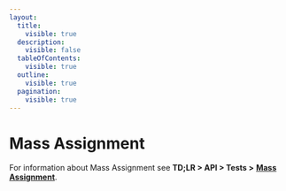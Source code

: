 ```yaml
---
layout:
  title:
    visible: true
  description:
    visible: false
  tableOfContents:
    visible: true
  outline:
    visible: true
  pagination:
    visible: true
---
```


# Mass Assignment

For information about Mass Assignment see **TD;LR > API > Tests >** [**Mass Assignment**](api/tests/mass-assignment.md).
